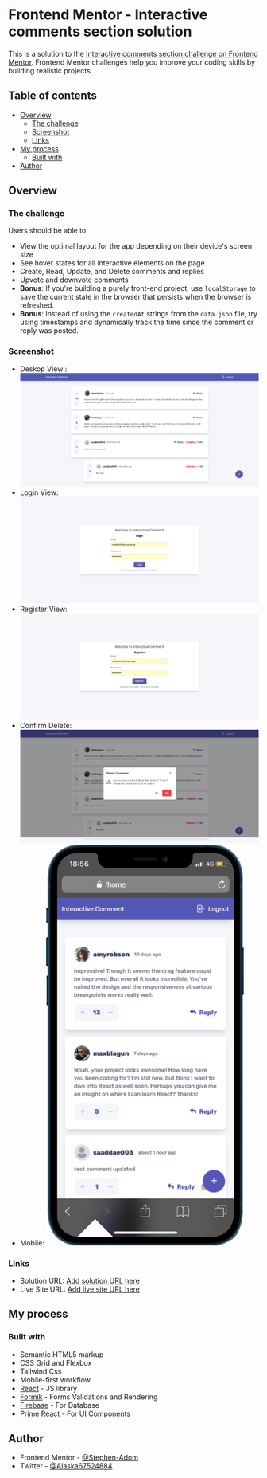 # Frontend Mentor - Interactive comments section solution

This is a solution to the [Interactive comments section challenge on Frontend Mentor](https://www.frontendmentor.io/challenges/interactive-comments-section-iG1RugEG9). Frontend Mentor challenges help you improve your coding skills by building realistic projects.

## Table of contents

- [Overview](#overview)
  - [The challenge](#the-challenge)
  - [Screenshot](#screenshot)
  - [Links](#links)
- [My process](#my-process)
  - [Built with](#built-with)
- [Author](#author)

## Overview

### The challenge

Users should be able to:

- View the optimal layout for the app depending on their device's screen size
- See hover states for all interactive elements on the page
- Create, Read, Update, and Delete comments and replies
- Upvote and downvote comments
- **Bonus**: If you're building a purely front-end project, use `localStorage` to save the current state in the browser that persists when the browser is refreshed.
- **Bonus**: Instead of using the `createdAt` strings from the `data.json` file, try using timestamps and dynamically track the time since the comment or reply was posted.

### Screenshot

- Deskop View : ![Deskop View](./src/assets/screenshots/desktop-view.png)
- Login View: ![Login View](./src/assets/screenshots/login.png)
- Register View: ![Register View](./src/assets/screenshots/register.png)
- Confirm Delete: ![Confirm Delete](./src/assets/screenshots/delete-dialog.png)
- Mobile: ![Mobile](./src/assets/screenshots/mobile-view.png)

### Links

- Solution URL: [Add solution URL here](https://github.com/Stephen-Adom/react-interactive-comment)
- Live Site URL: [Add live site URL here](https://react-interactive-comment-j0mh8izte-stephen-adom.vercel.app/)

## My process

### Built with

- Semantic HTML5 markup
- CSS Grid and Flexbox
- Tailwind Css
- Mobile-first workflow
- [React](https://reactjs.org/) - JS library
- [Formik](https://formik.org//) - Forms Validations and Rendering
- [Firebase](https://firebase.google.com/) - For Database
- [Prime React](https://www.primefaces.org/) - For UI Components

## Author

<!-- - Website - [Stephen Addom Addae](https://stephen-adom.github.io/tip-calculator) -->

- Frontend Mentor - [@Stephen-Adom](https://www.frontendmentor.io/profile/Stephen-Adom)
- Twitter - [@Alaska67524884](https://twitter.com/Alaska67524884)
